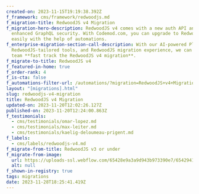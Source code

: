 ```yaml
---
created-on: 2023-11-15T19:19:38.392Z
f_framework: cms/framework/redwoodjs.md
f_migration-title: RedwoodJS v4 Migration
f_migration-hero-description: RedwoodJS v4 comes with a new auth API and
  enhanced GraphQL security. With Codemod.com, you can upgrade to RedwoodJS v4
  easily with the help of automations.
f_enterprise-migration-section-call-description: With our AI-powered Platform,
  RedwoodJS-tailored tools, and RedwoodJS migration experience, we can help your
  team **fast track the RedwoodJS v4 migration**.
f_migrate-to-title: RedwoodJS v4
f_featured-in-home: true
f_order-rank: 4
f_is-cta: false
f_automations-filter-url: /automations/?migration=RedwoodJS+v4+Migration
layout: "[migrations].html"
slug: redwoodjs-v4-migration
title: RedwoodJS v4 Migration
updated-on: 2023-11-20T12:02:26.127Z
published-on: 2023-11-20T12:24:00.863Z
f_testimonials:
  - cms/testimonials/omar-lopez.md
  - cms/testimonials/max-leiter.md
  - cms/testimonials/kaelig-deloumeau-prigent.md
f_labels:
  - cms/labels/redwoodjs-v4.md
f_migrate-from-title: RedwoodJS v3 or under
f_migrate-from-image:
  url: https://uploads-ssl.webflow.com/65428e9a3a9d943b973390e7/65429419912c2549b54c1fcb_ember-js-logo.svg
  alt: null
f_shown-in-registry: true
tags: migrations
date: 2023-11-28T18:25:41.419Z
---
```

